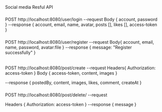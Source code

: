Social media Resful API

###

POST http://localhost:8080/user/login
--request
Body {
account,
password
}
--response {
account, email, name, avatar, posts [], likes [],
access-token
}

#####

POST http://localhost:8080/user/register
--request
Body{
account, email, name, password, avatar:file
}
--response {
message: "Register successfully"
}

######

POST http://localhost:8080/post/create
--request
Headers{
    Authorization: access-token
}
Body {
    access-token, content, images
}


--response {
    postedBy, content, images, likes, comment, createAt
}

#####

POST http://localhost:8080/post/delete/<postId>
--request 

Headers {
Authorization: access-token
}
--response {
    message
}
